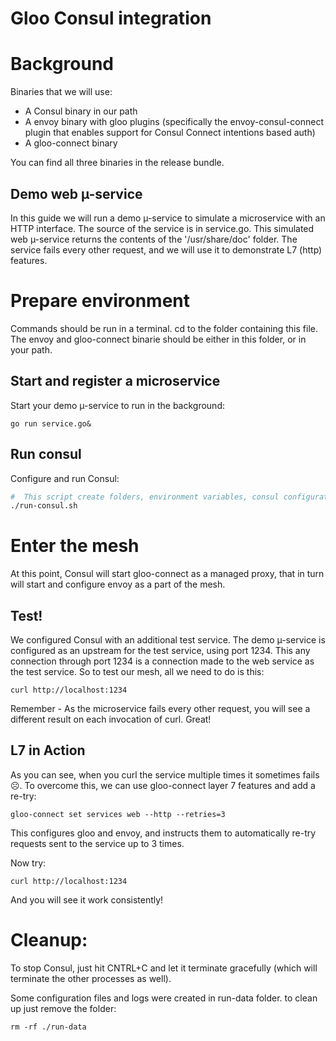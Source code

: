 # Gloo Consul integration

# Background

Binaries that we will use:

- A Consul binary in our path
- A envoy binary with gloo plugins (specifically the envoy-consul-connect plugin that enables support for Consul Connect intentions based auth)
- A gloo-connect binary

You can find all three binaries in the release bundle.

## Demo web µ-service

In this guide we will run a demo µ-service to simulate a microservice with an HTTP interface. 
The source of the service is in service.go.
This simulated web µ-service returns the contents of the '/usr/share/doc' folder.
The service fails every other request, and we will use it to demonstrate L7 (http) features.

# Prepare environment

Commands should be run in a terminal. cd to the folder containing this file. 
The envoy and gloo-connect binarie should be either in this folder, or in your path.

## Start and register a microservice

Start your demo µ-service to run in the background:

```
go run service.go&
``` 

## Run consul

Configure and run Consul:

```bash
#  This script create folders, environment variables, consul configuration and starts consul.
./run-consul.sh
```


# Enter the mesh
At this point, Consul will start gloo-connect as a managed proxy, that in turn will start and configure envoy as a part of the mesh.

## Test!

We configured Consul with an additional test service. The demo µ-service is configured as an upstream for the test service, using port 1234. This any connection through port 1234 is a connection made to the web service as the test service. So to test our mesh, all we need to do is this:
```
curl http://localhost:1234
```
Remember - As the microservice fails every other request, you will see a different result on each invocation of curl. Great!

## L7 in Action

As you can see, when you curl the service multiple times it sometimes fails ☹. To overcome this, we can use gloo-connect layer 7 features and add a re-try:
```
gloo-connect set services web --http --retries=3
```

This configures gloo and envoy, and instructs them to automatically re-try requests sent to the service up to 3 times.

Now try:
```
curl http://localhost:1234
```

And you will see it work consistently!

# Cleanup:

To stop Consul, just hit CNTRL+C and let it terminate gracefully (which will terminate the other processes as well).

Some configuration files and logs were created in run-data folder. to clean up just remove the folder:
```
rm -rf ./run-data
```
